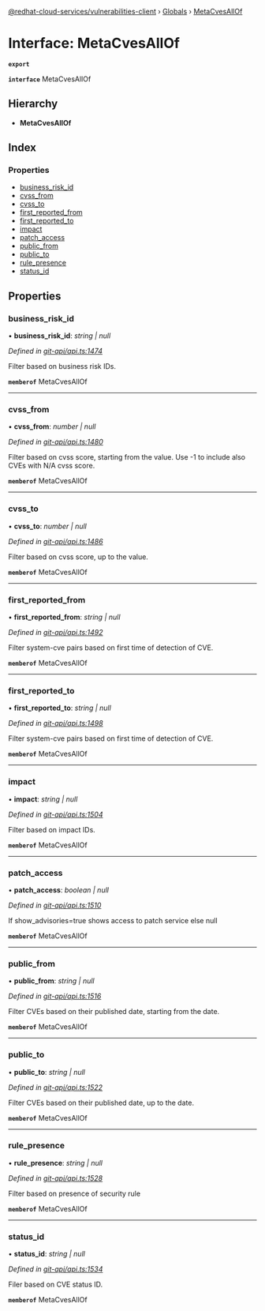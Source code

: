 [@redhat-cloud-services/vulnerabilities-client](../README.md) › [Globals](../globals.md) › [MetaCvesAllOf](metacvesallof.md)

# Interface: MetaCvesAllOf

**`export`** 

**`interface`** MetaCvesAllOf

## Hierarchy

* **MetaCvesAllOf**

## Index

### Properties

* [business_risk_id](metacvesallof.md#business_risk_id)
* [cvss_from](metacvesallof.md#cvss_from)
* [cvss_to](metacvesallof.md#cvss_to)
* [first_reported_from](metacvesallof.md#first_reported_from)
* [first_reported_to](metacvesallof.md#first_reported_to)
* [impact](metacvesallof.md#impact)
* [patch_access](metacvesallof.md#patch_access)
* [public_from](metacvesallof.md#public_from)
* [public_to](metacvesallof.md#public_to)
* [rule_presence](metacvesallof.md#rule_presence)
* [status_id](metacvesallof.md#status_id)

## Properties

###  business_risk_id

• **business_risk_id**: *string | null*

*Defined in [git-api/api.ts:1474](https://github.com/RedHatInsights/javascript-clients/blob/master/packages/vulnerabilities/git-api/api.ts#L1474)*

Filter based on business risk IDs.

**`memberof`** MetaCvesAllOf

___

###  cvss_from

• **cvss_from**: *number | null*

*Defined in [git-api/api.ts:1480](https://github.com/RedHatInsights/javascript-clients/blob/master/packages/vulnerabilities/git-api/api.ts#L1480)*

Filter based on cvss score, starting from the value. Use -1 to include also CVEs with N/A cvss score.

**`memberof`** MetaCvesAllOf

___

###  cvss_to

• **cvss_to**: *number | null*

*Defined in [git-api/api.ts:1486](https://github.com/RedHatInsights/javascript-clients/blob/master/packages/vulnerabilities/git-api/api.ts#L1486)*

Filter based on cvss score, up to the value.

**`memberof`** MetaCvesAllOf

___

###  first_reported_from

• **first_reported_from**: *string | null*

*Defined in [git-api/api.ts:1492](https://github.com/RedHatInsights/javascript-clients/blob/master/packages/vulnerabilities/git-api/api.ts#L1492)*

Filter system-cve pairs based on first time of detection of CVE.

**`memberof`** MetaCvesAllOf

___

###  first_reported_to

• **first_reported_to**: *string | null*

*Defined in [git-api/api.ts:1498](https://github.com/RedHatInsights/javascript-clients/blob/master/packages/vulnerabilities/git-api/api.ts#L1498)*

Filter system-cve pairs based on first time of detection of CVE.

**`memberof`** MetaCvesAllOf

___

###  impact

• **impact**: *string | null*

*Defined in [git-api/api.ts:1504](https://github.com/RedHatInsights/javascript-clients/blob/master/packages/vulnerabilities/git-api/api.ts#L1504)*

Filter based on impact IDs.

**`memberof`** MetaCvesAllOf

___

###  patch_access

• **patch_access**: *boolean | null*

*Defined in [git-api/api.ts:1510](https://github.com/RedHatInsights/javascript-clients/blob/master/packages/vulnerabilities/git-api/api.ts#L1510)*

If show_advisories=true shows access to patch service else null

**`memberof`** MetaCvesAllOf

___

###  public_from

• **public_from**: *string | null*

*Defined in [git-api/api.ts:1516](https://github.com/RedHatInsights/javascript-clients/blob/master/packages/vulnerabilities/git-api/api.ts#L1516)*

Filter CVEs based on their published date, starting from the date.

**`memberof`** MetaCvesAllOf

___

###  public_to

• **public_to**: *string | null*

*Defined in [git-api/api.ts:1522](https://github.com/RedHatInsights/javascript-clients/blob/master/packages/vulnerabilities/git-api/api.ts#L1522)*

Filter CVEs based on their published date, up to the date.

**`memberof`** MetaCvesAllOf

___

###  rule_presence

• **rule_presence**: *string | null*

*Defined in [git-api/api.ts:1528](https://github.com/RedHatInsights/javascript-clients/blob/master/packages/vulnerabilities/git-api/api.ts#L1528)*

Filter based on presence of security rule

**`memberof`** MetaCvesAllOf

___

###  status_id

• **status_id**: *string | null*

*Defined in [git-api/api.ts:1534](https://github.com/RedHatInsights/javascript-clients/blob/master/packages/vulnerabilities/git-api/api.ts#L1534)*

Filer based on CVE status ID.

**`memberof`** MetaCvesAllOf
